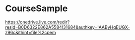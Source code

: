 # CourseSample

https://onedrive.live.com/redir?resid=B0D6322E862A5584!31684&authkey=!AAByHqEUGX-z96c&ithint=file%2cpem
